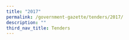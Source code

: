 ```yaml
---
title: "2017"
permalink: /government-gazette/tenders/2017/
description: ""
third_nav_title: Tenders
---
```

